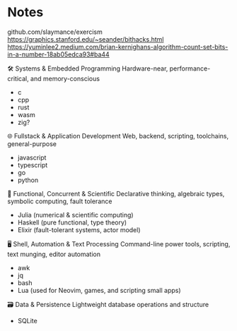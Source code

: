 # Notes

github.com/slaymance/exercism
https://graphics.stanford.edu/~seander/bithacks.html
https://yuminlee2.medium.com/brian-kernighans-algorithm-count-set-bits-in-a-number-18ab05edca93#ba44


🛠️ Systems & Embedded Programming
Hardware-near, performance-critical, and memory-conscious
- c
- cpp
- rust
- wasm
- zig?

🌐 Fullstack & Application Development
Web, backend, scripting, toolchains, general-purpose
- javascript
- typescript
- go
- python

📐 Functional, Concurrent & Scientific
Declarative thinking, algebraic types, symbolic computing, fault tolerance
- Julia (numerical & scientific computing)
- Haskell (pure functional, type theory)
- Elixir (fault-tolerant systems, actor model)

🖥️ Shell, Automation & Text Processing
Command-line power tools, scripting, text munging, editor automation
- awk
- jq
- bash
- Lua (used for Neovim, games, and scripting small apps)

🗃️ Data & Persistence
Lightweight database operations and structure
- SQLite

